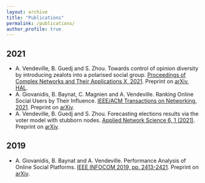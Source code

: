 ```yaml
---
layout: archive
title: "Publications"
permalink: /publications/
author_profile: true
---
```


## 2021
* A. Vendeville, B. Guedj and S. Zhou. Towards control of opinion diversity by introducing zealots into a polarised social group. [Proceedings of Complex Networks and Their Applications X, 2021](https://link.springer.com/chapter/10.1007%2F978-3-030-93413-2_29). Preprint on [arXiv](https://arxiv.org/abs/2006.07265), [HAL](https://hal.inria.fr/hal-02872161).
* A. Giovanidis, B. Baynat, C. Magnien and A. Vendeville. Ranking Online Social Users by Their Influence. [IEEE/ACM Transactions on Networking, 2021](https://doi.org/10.1109/TNET.2021.3085201). Preprint on [arXiv](https://arxiv.org/abs/2107.01914).
* A. Vendeville, B. Guedj and S. Zhou. Forecasting elections results via the voter model with stubborn nodes. [Applied Network Science 6, 1 (2021)](https://doi.org/10.1007/s41109-020-00342-7). Preprint on [arXiv](https://arxiv.org/abs/2009.10627).

## 2019
* A. Giovanidis, B. Baynat and A. Vendeville. Performance Analysis of Online Social Platforms. [IEEE INFOCOM 2019, pp. 2413-2421](https://ieeexplore.ieee.org/abstract/document/8737539). Preprint on [arXiv]("https://arxiv.org/abs/1902.07187").